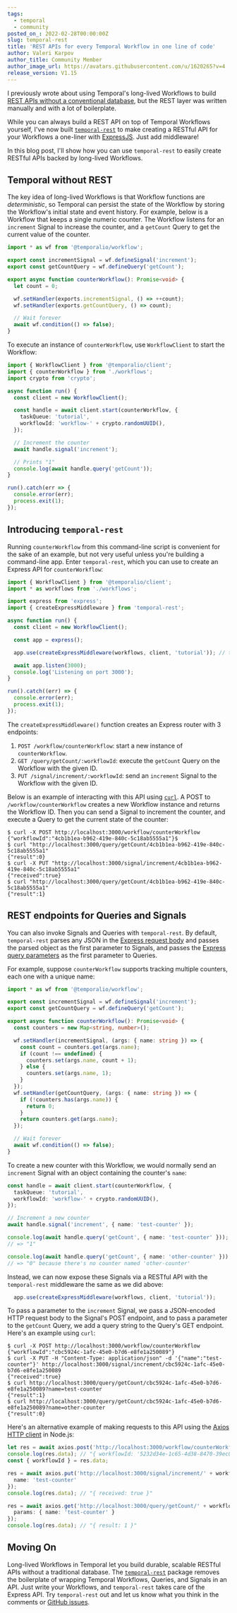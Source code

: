 ```yaml
---
tags:
  - temporal
  - community
posted_on_: 2022-02-28T00:00:00Z
slug: temporal-rest
title: 'REST APIs for every Temporal Workflow in one line of code'
author: Valeri Karpov
author_title: Community Member
author_image_url: https://avatars.githubusercontent.com/u/1620265?v=4
release_version: V1.15
---
```


<!--truncate-->

I previously wrote about using Temporal's long-lived Workflows to build [REST APIs without a conventional database](https://docs.temporal.io/blog/build-an-ecommerce-app-with-temporal-part-4-rest-api), but the REST layer was written manually and with a lot of boilerplate.

While you can always build a REST API on top of Temporal Workflows yourself, I've now built [`temporal-rest`](https://www.npmjs.com/package/temporal-rest) to make creating a RESTful API for your Workflows a one-liner with [ExpressJS](https://expressjs.com/).
Just add middleware!

In this blog post, I'll show how you can use `temporal-rest` to easily create RESTful APIs backed by long-lived Workflows.

## Temporal without REST

The key idea of long-lived Workflows is that Workflow functions are _deterministic_, so Temporal can persist the state of the Workflow by storing the Workflow's initial state and event history.
For example, below is a Workflow that keeps a single numeric counter.
The Workflow listens for an `increment` Signal to increase the counter, and a `getCount` Query to get the current value of the counter.

```ts
import * as wf from '@temporalio/workflow';

export const incrementSignal = wf.defineSignal('increment');
export const getCountQuery = wf.defineQuery('getCount');

export async function counterWorkflow(): Promise<void> {
  let count = 0;

  wf.setHandler(exports.incrementSignal, () => ++count);
  wf.setHandler(exports.getCountQuery, () => count);

  // Wait forever
  await wf.condition(() => false);
}
```

To execute an instance of `counterWorkflow`, use `WorkflowClient` to start the Workflow:

```ts
import { WorkflowClient } from '@temporalio/client';
import { counterWorkflow } from './workflows';
import crypto from 'crypto';

async function run() {
  const client = new WorkflowClient();

  const handle = await client.start(counterWorkflow, {
    taskQueue: 'tutorial',
    workflowId: 'workflow-' + crypto.randomUUID(),
  });

  // Increment the counter
  await handle.signal('increment');

  // Prints "1"
  console.log(await handle.query('getCount'));
}

run().catch(err => {
  console.error(err);
  process.exit(1);
});
```

## Introducing `temporal-rest`

Running `counterWorkflow` from this command-line script is convenient for the sake of an example, but not very useful unless you're building a command-line app.
Enter `temporal-rest`, which you can use to create an Express API for `counterWorkflow`:

```ts
import { WorkflowClient } from '@temporalio/client';
import * as workflows from './workflows';

import express from 'express';
import { createExpressMiddleware } from 'temporal-rest';

async function run() {
  const client = new WorkflowClient();

  const app = express();

  app.use(createExpressMiddleware(workflows, client, 'tutorial')); // this is the oneliner that does all the work!

  await app.listen(3000);
  console.log('Listening on port 3000');
}

run().catch((err) => {
  console.error(err);
  process.exit(1);
});
```

The `createExpressMiddleware()` function creates an Express router with 3 endpoints:

1. `POST /workflow/counterWorkflow`: start a new instance of `counterWorkflow`.
2. `GET /query/getCount/:workflowId`: execute the `getCount` Query on the Workflow with the given ID.
3. `PUT /signal/increment/:workflowId`: send an `increment` Signal to the Workflow with the given ID.

Below is an example of interacting with this API using [`curl`](https://thecodebarbarian.com/what-javascript-developers-should-know-about-curl.html).
A POST to `/workflow/counterWorkflow` creates a new Workflow instance and returns the Workflow ID.
Then you can send a Signal to increment the counter, and execute a Query to get the current state of the counter:

```
$ curl -X POST http://localhost:3000/workflow/counterWorkflow
{"workflowId":"4cb1b1ea-b962-419e-840c-5c18ab5555a1"}$ 
$ curl "http://localhost:3000/query/getCount/4cb1b1ea-b962-419e-840c-5c18ab5555a1"
{"result":0}
$ curl -X PUT "http://localhost:3000/signal/increment/4cb1b1ea-b962-419e-840c-5c18ab5555a1"
{"received":true}
$ curl "http://localhost:3000/query/getCount/4cb1b1ea-b962-419e-840c-5c18ab5555a1"
{"result":1}
```

## REST endpoints for Queries and Signals

You can also invoke Signals and Queries with `temporal-rest`.
By default, `temporal-rest` parses any JSON in the [Express request body](https://masteringjs.io/tutorials/express/body) and passes the parsed object as the first parameter to Signals, and passes the [Express query parameters](https://masteringjs.io/tutorials/express/query-parameters) as the first parameter to Queries.

For example, suppose `counterWorkflow` supports tracking multiple counters, each one with a unique name:

```ts
import * as wf from '@temporalio/workflow';

export const incrementSignal = wf.defineSignal('increment');
export const getCountQuery = wf.defineQuery('getCount');

export async function counterWorkflow(): Promise<void> {
  const counters = new Map<string, number>();

  wf.setHandler(incrementSignal, (args: { name: string }) => {
    const count = counters.get(args.name);
    if (count !== undefined) {
      counters.set(args.name, count + 1);
    } else {
      counters.set(args.name, 1);
    }
  });
  wf.setHandler(getCountQuery, (args: { name: string }) => {
    if (!counters.has(args.name)) {
      return 0;
    }
    return counters.get(args.name);
  });

  // Wait forever
  await wf.condition(() => false);
}
```

To create a new counter with this Workflow, we would normally send an `increment` Signal with an object containing the counter's `name`:

```ts
const handle = await client.start(counterWorkflow, {
  taskQueue: 'tutorial',
  workflowId: 'workflow-' + crypto.randomUUID(),
});

// Increment a new counter
await handle.signal('increment', { name: 'test-counter' });

console.log(await handle.query('getCount', { name: 'test-counter' }));
// => "1"

console.log(await handle.query('getCount', { name: 'other-counter' }));
// => "0" because there's no counter named 'other-counter'
```

Instead, we can now expose these Signals via a RESTful API with the `temporal-rest` middleware the same as we did above:

```ts
  app.use(createExpressMiddleware(workflows, client, 'tutorial'));
```

To pass a parameter to the `increment` Signal, we pass a JSON-encoded HTTP request body to the Signal's POST endpoint, and to pass a parameter to the `getCount` Query, we add a query string to the Query's GET endpoint.
Here's an example using `curl`:

```
$ curl -X POST http://localhost:3000/workflow/counterWorkflow
{"workflowId":"cbc5924c-1afc-45e0-b7d6-e8fe1a250089"}
$ curl -X PUT -H "Content-Type: application/json" -d '{"name":"test-counter"}' http://localhost:3000/signal/increment/cbc5924c-1afc-45e0-b7d6-e8fe1a250089
{"received":true}
$ curl http://localhost:3000/query/getCount/cbc5924c-1afc-45e0-b7d6-e8fe1a250089?name=test-counter
{"result":1}
$ curl http://localhost:3000/query/getCount/cbc5924c-1afc-45e0-b7d6-e8fe1a250089?name=other-counter
{"result":0}
```

Here's an alternative example of making requests to this API using the [Axios HTTP client](https://masteringjs.io/axios) in Node.js:

```ts
let res = await axios.post('http://localhost:3000/workflow/counterWorkflow');
console.log(res.data); // "{ workflowId: '5232d34e-1c65-4d38-8470-39ec03b0eb02' }"
const { workflowId } = res.data;

res = await axios.put('http://localhost:3000/signal/increment/' + workflowId, {
  name: 'test-counter'
});
console.log(res.data); // "{ received: true }"

res = await axios.get('http://localhost:3000/query/getCount/' + workflowId, {
  params: { name: 'test-counter' }
});
console.log(res.data); // "{ result: 1 }"
```

## Moving On

Long-lived Workflows in Temporal let you build durable, scalable RESTful APIs without a traditional database.
The [`temporal-rest`](https://www.npmjs.com/package/temporal-rest) package removes the boilerplate of wrapping Temporal Workflows, Queries, and Signals in an API.
Just write your Workflows, and `temporal-rest` takes care of the Express API.
Try `temporal-rest` out and let us know what you think in the comments or [GitHub issues](https://github.com/vkarpov15/temporal-rest/issues).
